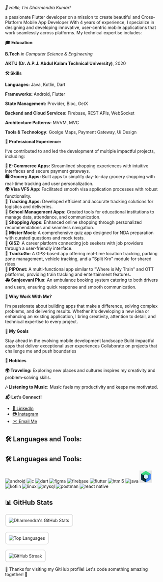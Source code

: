 *👋 Hello, I'm Dharmendra Kumar!*

a passionate Flutter developer on a mission to create beautiful and Cross-Platform Mobile App Developer With 4 years of experience, I specialize in designing and developing innovative, user-centric mobile applications that work seamlessly across platforms. My technical expertise includes:


**🎓 Education**

**B.Tech** *in Computer Science & Engineering*

**AKTU (Dr. A.P.J. Abdul Kalam Technical University)**, 2020


**🛠️ Skills**

**Languages:**  Java, Kotlin, Dart

**Frameworks:**  Android, Flutter

**State Management:**  Provider, Bloc, GetX

**Backend and Cloud Services:**  Firebase, REST APIs, WebSocket

**Architecture Patterns:**  MVVM, MVC

**Tools & Technology:**  Goolge Maps, Payment Gateway, Ui Design




**💼 Professional Experience:**

I’ve contributed to and led the development of multiple impactful projects, including:

**🛒 E-Commerce Apps:**  Streamlined shopping experiences with intuitive interfaces and secure payment gateways.  
**🛍️ Grocery Apps:**  Built apps to simplify day-to-day grocery shopping with real-time tracking and user personalization.  
**🌍 Visa VFS App:**  Facilitated smooth visa application processes with robust functionality.  
**🚚 Tracking Apps:**  Developed efficient and accurate tracking solutions for logistics and deliveries.  
**🏫 School Management Apps:**  Created tools for educational institutions to manage data, attendance, and communication.  
**🛒 Shopping Apps:**  Enhanced online shopping through personalized recommendations and seamless navigation.  
**🧠 Mister Mock:**  A comprehensive quiz app designed for NDA preparation with curated questions and mock tests.  
**💼 GISZ:**  A career platform connecting job seekers with job providers through a user-friendly interface.  
**📍 TrackuGo:**  A GPS-based app offering real-time location tracking, parking zone management, vehicle tracking, and a "Split Kro" module for shared rides.  
**🚆 PIPOnet:**  A multi-functional app similar to "Where is My Train" and OTT platforms, providing train tracking and entertainment features.  
**🚑 Sanjeevani Plus:**  An ambulance booking system catering to both drivers and users, ensuring quick response and smooth communication.  

**🌟 Why Work With Me?**

I’m passionate about building apps that make a difference, solving complex problems, and delivering results. Whether it's developing a new idea or enhancing an existing application, I bring creativity, attention to detail, and technical expertise to every project.


**🎯 My Goals**

Stay ahead in the evolving mobile development landscape
Build impactful apps that deliver exceptional user experiences
Collaborate on projects that challenge me and push boundaries

**🎵 Hobbies**

**🌍 Traveling:** Exploring new places and cultures inspires my creativity and problem-solving skills.

**🎶 Listening to Music:** Music fuels my productivity and keeps me motivated.


**📬 Let’s Connect!**

- [💼 LinkedIn](https://www.linkedin.com/in/dharmendra-kumar-flutter-developer?utm_source=share&utm_campaign=share_via&utm_content=profile&utm_medium=android_app)
- [📷 Instagram](https://www.instagram.com/mr_dharmendr06/?igsh=cTk1bmtrZWZrMzg1)
- [✉️ Email Me](mailto:dharm.dk1999@gmail.com)


## 🛠️ Languages and Tools:

## 🛠️ Languages and Tools:

<p align="left">
  <img src="https://cdn.jsdelivr.net/gh/devicons/devicon/icons/android/android-original.svg" height="40" alt="android" />
  <img src="https://cdn.jsdelivr.net/gh/devicons/devicon/icons/c/c-original.svg" height="40" alt="c" />
  <img src="https://cdn.jsdelivr.net/gh/devicons/devicon/icons/dart/dart-original.svg" height="40" alt="dart" />
  <img src="https://cdn.jsdelivr.net/gh/devicons/devicon/icons/figma/figma-original.svg" height="40" alt="figma" />
  <img src="https://cdn.jsdelivr.net/gh/devicons/devicon/icons/firebase/firebase-plain.svg" height="40" alt="firebase" />
  <img src="https://cdn.jsdelivr.net/gh/devicons/devicon/icons/flutter/flutter-original.svg" height="40" alt="flutter" />
  <img src="https://cdn.jsdelivr.net/gh/devicons/devicon/icons/html5/html5-original.svg" height="40" alt="html5" />
  <img src="https://cdn.jsdelivr.net/gh/devicons/devicon/icons/java/java-original.svg" height="40" alt="java" />
  <img src="https://raw.githubusercontent.com/github/explore/main/topics/jetpack-compose/jetpack-compose.png" height="40" alt="jetpack compose" />
  <img src="https://cdn.jsdelivr.net/gh/devicons/devicon/icons/kotlin/kotlin-original.svg" height="40" alt="kotlin" />
  <img src="https://cdn.jsdelivr.net/gh/devicons/devicon/icons/linux/linux-original.svg" height="40" alt="linux" />
  <img src="https://cdn.jsdelivr.net/gh/devicons/devicon/icons/mysql/mysql-original.svg" height="40" alt="mysql" />
  <img src="https://cdn.jsdelivr.net/gh/devicons/devicon/icons/postman/postman-original.svg" height="40" alt="postman" />
  <img src="https://cdn.jsdelivr.net/gh/devicons/devicon/icons/react/react-original.svg" height="40" alt="react native" />
</p>


## 📊 GitHub Stats

<div align="center" style="background-color:white; padding:10px; border:2px solid #e0e0e0; border-radius:8px; width:fit-content;">
  <img src="https://github-readme-stats.vercel.app/api?username=dharmendra7899&show_icons=true&theme=default" alt="Dharmendra's GitHub Stats"/>
</div>

<br/>

<div align="center" style="background-color:white; padding:10px; border:2px solid #e0e0e0; border-radius:8px; width:fit-content;">
  <img src="https://github-readme-stats.vercel.app/api/top-langs/?username=dharmendra7899&layout=compact&theme=default" alt="Top Languages"/>
</div>

<br/>

<div align="center" style="background-color:white; padding:10px; border:2px solid #e0e0e0; border-radius:8px; width:fit-content;">
  <img src="https://github-readme-streak-stats.herokuapp.com/?user=dharmendra7899&theme=default" alt="GitHub Streak"/>
</div>



🙏 Thanks for visiting my GitHub profile! Let's code something amazing together! 🚀
